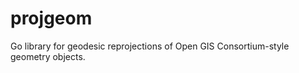 projgeom
========

Go library for geodesic reprojections of Open GIS Consortium-style geometry objects.
